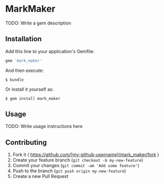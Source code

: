 # MarkMaker

TODO: Write a gem description

## Installation

Add this line to your application's Gemfile:

```ruby
gem 'mark_maker'
```

And then execute:

    $ bundle

Or install it yourself as:

    $ gem install mark_maker

## Usage

TODO: Write usage instructions here

## Contributing

1. Fork it ( https://github.com/[my-github-username]/mark_maker/fork )
2. Create your feature branch (`git checkout -b my-new-feature`)
3. Commit your changes (`git commit -am 'Add some feature'`)
4. Push to the branch (`git push origin my-new-feature`)
5. Create a new Pull Request

